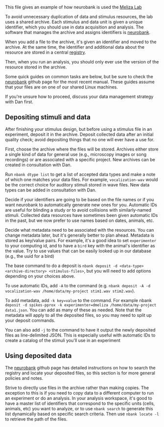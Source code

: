 
This file gives an example of how neurobank is used the [Meliza Lab](https://meliza.org)

To avoid unnecessary duplication of data and stimulus resources, the lab uses a shared archive. Each stimulus and data unit is given a unique identifier, which you should use in data acquisition and analysis. The software that manages the archive and assigns identifiers is [neurobank](https://github.com/melizalab/neurobank).

When you add a file to the archive, it's given an identifier and moved to the archive. At the same time, the identifier and additional data about the resource are stored in a central [registry](https://gracula.psyc.virginia.edu/neurobank/).

Then, when you run an analysis, you should only ever use the version of the resource stored in the archive.

Some quick guides on common tasks are below, but be sure to check the [neurobank](https://github.com/melizalab/neurobank) github page for the most recent manual. These guides assume that your files are on one of our shared Linux machines.

If you're unsure how to proceed, discuss your data management strategy with Dan first.

## Depositing stimuli and data

After finishing your stimulus design, but before using a stimulus file in an experiment, deposit it in the archive. Deposit collected data after an initial quality check; avoid depositing things that no one will ever have a use for.

First, choose the archive where the files will be stored. Archives either store a single kind of data for general use (e.g., microscopy images or song recordings) or are associated with a specific project. New archives can be created in consultation with Dan.

Run `nbank dtype list` to get a list of accepted data types and make a note of which one matches your data files. For example, `vocalization-wav` would be the correct choice for auditory stimuli stored in wave files. New data types can be added in consultation with Dan.

Decide if your identifiers are going to be based on the file names or if you want neurobank to automatically generate new ones for you. Automatic IDs are useful for blinding a study or to avoid collisions with similarly-named stimuli. Collected data resources have sometimes been given automatic IDs in the past, but we now prefer to use names based on dates, animals, etc.

Decide what metadata need to be associated with the resources. You can change metadata later, but it's generally better to plan ahead. Metadata is stored as key/value pairs. For example, it's a good idea to set `experimenter` to your computing id, and to have a `bird` key with the animal's identifier as the value. Try to use values that can be easily looked up in our database (e.g., the uuid for a bird)

The base command to do a deposit is `nbank deposit -d <data-type> <archive-directory> <stimulus-files>`, but you will need to add options depending on your choices above.

To use automatic IDs, add `-A` to the command (e.g. `nbank deposit -A -d vocalization-wav /home/data/my-project stim1.wav stim2.wav`).

To add metadata, add `-k key=value` to the command. For example nbank `deposit -d spikes-pprox -k experimenter=dmeliza /home/data/my-project data1.json`. You can add as many of these as needed. Note that the metadata will apply to all the deposited files, so you may need to split up your deposit commands.

You can also add `-j` to the command to have it output the newly deposited files as line-delimited JSON. This is especially useful with automatic IDs to create a catalog of the stimuli you'll use in an experiment

## Using deposited data

The [neurobank](https://github.com/melizalab/neurobank) github page has detailed instructions on how to search the registry and locate your deposited files, so this section is for more general policies and notes.

Strive to directly use files in the archive rather than making copies. The exception to this is if you need to copy data to a different computer to run an experiment or do an analysis. In your analysis workspace, it's good to have a master list of identifiers that correspond to the specific units (cells, animals, etc) you want to analyze, or to use `nbank search` to generate this list dynamically based on specific search criteria. Then use `nbank locate -l` to retrieve the path of the files.
